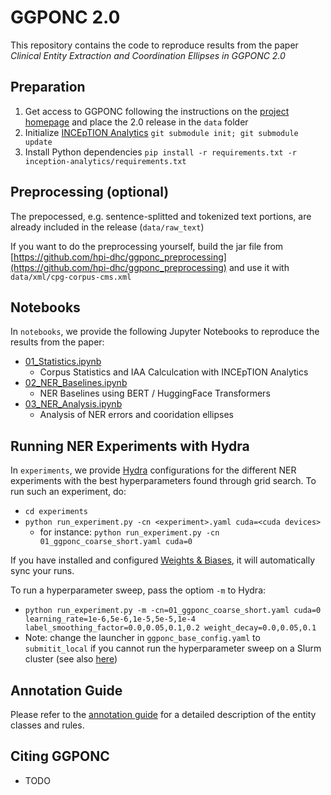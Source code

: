 # GGPONC 2.0

This repository contains the code to reproduce results from the paper *Clinical Entity Extraction and Coordination Ellipses in GGPONC 2.0*

## Preparation

1. Get access to GGPONC following the instructions on the [project homepage](https://www.leitlinienprogramm-onkologie.de/projekte/ggponc-english/) and place the 2.0 release in the `data` folder
2. Initialize [INCEpTION Analytics](https://github.com/zesch/inception-analytics) `git submodule init; git submodule update`
3. Install Python dependencies `pip install -r requirements.txt -r inception-analytics/requirements.txt` 

## Preprocessing (optional)

The prepocessed, e.g. sentence-splitted and tokenized text portions, are already included in the release (`data/raw_text`) 

If you want to do the preprocessing yourself, build the jar file from [https://github.com/hpi-dhc/ggponc_preprocessing](https://github.com/hpi-dhc/ggponc_preprocessing) and use it with `data/xml/cpg-corpus-cms.xml`

## Notebooks

In `notebooks`, we provide the following Jupyter Notebooks to reproduce the results from the paper:

- [01_Statistics.ipynb](notebooks/01_Statistics.ipynb)
    - Corpus Statistics and IAA Calculcation with INCEpTION Analytics
- [02_NER_Baselines.ipynb](notebooks/02_NER_Baselines.ipynb)
    - NER Baselines using BERT / HuggingFace Transformers
- [03_NER_Analysis.ipynb](notebooks/03_NER_Analysis.ipynb)
    - Analysis of NER errors and cooridation ellipses

## Running NER Experiments with Hydra

In `experiments`, we provide [Hydra](https://github.com/facebookresearch/hydra) configurations for the different NER experiments with the best hyperparameters found through grid search.
To run such an experiment, do:
- `cd experiments`
- `python run_experiment.py -cn <experiment>.yaml cuda=<cuda devices>`
    - for instance: `python run_experiment.py -cn 01_ggponc_coarse_short.yaml cuda=0`

If you have installed and configured [Weights & Biases](https://wandb.ai/), it will automatically sync your runs.

To run a hyperparameter sweep, pass the optiom `-m` to Hydra:
- `python run_experiment.py -m -cn=01_ggponc_coarse_short.yaml cuda=0 learning_rate=1e-6,5e-6,1e-5,5e-5,1e-4 label_smoothing_factor=0.0,0.05,0.1,0.2 weight_decay=0.0,0.05,0.1` 
- Note: change the launcher in `ggponc_base_config.yaml` to `submitit_local` if you cannot run the hyperparameter sweep on a Slurm cluster (see also [here](https://hydra.cc/docs/plugins/submitit_launcher/))

## Annotation Guide

Please refer to the [annotation guide](annotation_guide/anno_guide.pdf) for a detailed description of the entity classes and rules.

## Citing GGPONC

- TODO
